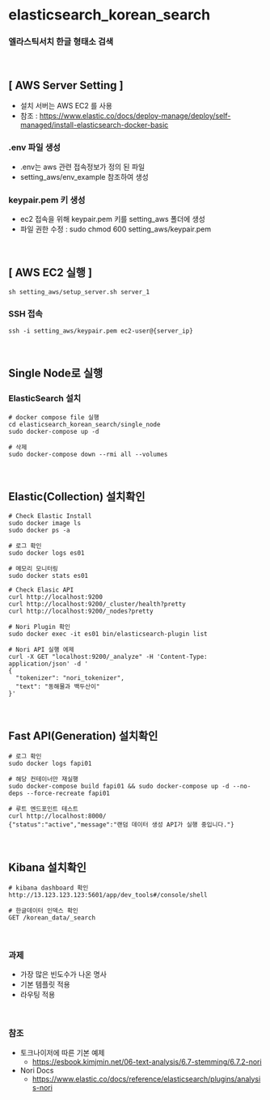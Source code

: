 # elasticsearch_korean_search
### 엘라스틱서치 한글 형태소 검색
<br>

## [ AWS Server Setting ]
- 설치 서버는 AWS EC2  를 사용
- 참조 : https://www.elastic.co/docs/deploy-manage/deploy/self-managed/install-elasticsearch-docker-basic

### .env 파일 생성
- .env는 aws 관련 접속정보가 정의 된 파일
- setting_aws/env_example 참조하여 생성

### keypair.pem 키 생성
- ec2 접속을 위해 keypair.pem 키를 setting_aws 폴더에 생성
- 파일 권한 수정 : sudo chmod 600 setting_aws/keypair.pem
<br>


## [ AWS EC2 실행 ]
```commandline
sh setting_aws/setup_server.sh server_1
```

### SSH 접속
```commandline
ssh -i setting_aws/keypair.pem ec2-user@{server_ip}
```
<br>


## Single Node로 실행
### ElasticSearch 설치
```commandline
# docker compose file 실행
cd elasticsearch_korean_search/single_node
sudo docker-compose up -d

# 삭제
sudo docker-compose down --rmi all --volumes
```
<br>


## Elastic(Collection) 설치확인
```commandline
# Check Elastic Install
sudo docker image ls
sudo docker ps -a

# 로그 확인
sudo docker logs es01

# 메모리 모니터링
sudo docker stats es01

# Check Elasic API
curl http://localhost:9200
curl http://localhost:9200/_cluster/health?pretty
curl http://localhost:9200/_nodes?pretty

# Nori Plugin 확인
sudo docker exec -it es01 bin/elasticsearch-plugin list

# Nori API 실행 에제
curl -X GET "localhost:9200/_analyze" -H 'Content-Type: application/json' -d '
{
  "tokenizer": "nori_tokenizer",
  "text": "동해물과 백두산이"
}'
```
<br>

## Fast API(Generation) 설치확인
```
# 로그 확인
sudo docker logs fapi01

# 해당 컨테이너만 재실행
sudo docker-compose build fapi01 && sudo docker-compose up -d --no-deps --force-recreate fapi01

# 루트 엔드포인트 테스트
curl http://localhost:8000/
{"status":"active","message":"랜덤 데이터 생성 API가 실행 중입니다."}
```
<br>

## Kibana 설치확인
```
# kibana dashboard 확인
http://13.123.123.123:5601/app/dev_tools#/console/shell

# 한글데이터 인덱스 확인
GET /korean_data/_search
```
<br>

### 과제
- 가장 많은 빈도수가 나온 명사 
- 기본 템플릿 적용
- 라우팅 적용
<br>


### 참조 
- 토크나이저에 따른 기본 예제 
  - https://esbook.kimjmin.net/06-text-analysis/6.7-stemming/6.7.2-nori
- Nori Docs
  - https://www.elastic.co/docs/reference/elasticsearch/plugins/analysis-nori